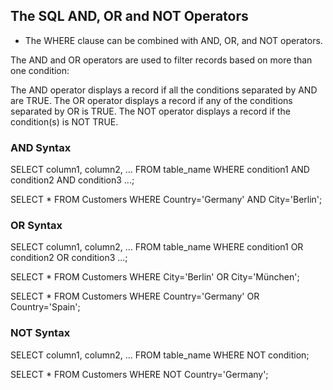 
## The SQL AND, OR and NOT Operators

- The WHERE clause can be combined with AND, OR, and NOT operators.

The AND and OR operators are used to filter records based on more than one condition:

The AND operator displays a record if all the conditions separated by AND are TRUE.
The OR operator displays a record if any of the conditions separated by OR is TRUE.
The NOT operator displays a record if the condition(s) is NOT TRUE.


### AND Syntax

SELECT column1, column2, ...
FROM table_name
WHERE condition1 AND condition2 AND condition3 ...;

SELECT * FROM Customers
WHERE Country='Germany' AND City='Berlin';


### OR Syntax

SELECT column1, column2, ...
FROM table_name
WHERE condition1 OR condition2 OR condition3 ...;

SELECT * FROM Customers
WHERE City='Berlin' OR City='München';

SELECT * FROM Customers
WHERE Country='Germany' OR Country='Spain';

### NOT Syntax

SELECT column1, column2, ...
FROM table_name
WHERE NOT condition;

SELECT * FROM Customers
WHERE NOT Country='Germany';
